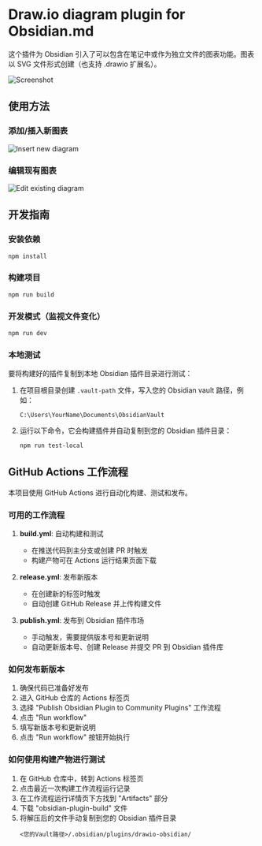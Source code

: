 # Draw.io diagram plugin for Obsidian.md

这个插件为 Obsidian 引入了可以包含在笔记中或作为独立文件的图表功能。图表以 SVG 文件形式创建（也支持 .drawio 扩展名）。

![Screenshot](/docs/image/screenshot1.png)

## 使用方法
### 添加/插入新图表

![Insert new diagram](/docs/image/screenshot2.png)

### 编辑现有图表

![Edit existing diagram](/docs/image/screenshot3.png)

## 开发指南

### 安装依赖
```bash
npm install
```

### 构建项目
```bash
npm run build
```

### 开发模式（监视文件变化）
```bash
npm run dev
```

### 本地测试
要将构建好的插件复制到本地 Obsidian 插件目录进行测试：

1. 在项目根目录创建 `.vault-path` 文件，写入您的 Obsidian vault 路径，例如：
   ```
   C:\Users\YourName\Documents\ObsidianVault
   ```

2. 运行以下命令，它会构建插件并自动复制到您的 Obsidian 插件目录：
   ```bash
   npm run test-local
   ```

## GitHub Actions 工作流程

本项目使用 GitHub Actions 进行自动化构建、测试和发布。

### 可用的工作流程

1. **build.yml**: 自动构建和测试
   - 在推送代码到主分支或创建 PR 时触发
   - 构建产物可在 Actions 运行结果页面下载

2. **release.yml**: 发布新版本
   - 在创建新的标签时触发
   - 自动创建 GitHub Release 并上传构建文件

3. **publish.yml**: 发布到 Obsidian 插件市场
   - 手动触发，需要提供版本号和更新说明
   - 自动更新版本号、创建 Release 并提交 PR 到 Obsidian 插件库

### 如何发布新版本

1. 确保代码已准备好发布
2. 进入 GitHub 仓库的 Actions 标签页
3. 选择 "Publish Obsidian Plugin to Community Plugins" 工作流程
4. 点击 "Run workflow"
5. 填写新版本号和更新说明
6. 点击 "Run workflow" 按钮开始执行

### 如何使用构建产物进行测试

1. 在 GitHub 仓库中，转到 Actions 标签页
2. 点击最近一次构建工作流程运行记录
3. 在工作流程运行详情页下方找到 "Artifacts" 部分
4. 下载 "obsidian-plugin-build" 文件
5. 将解压后的文件手动复制到您的 Obsidian 插件目录
   ```
   <您的Vault路径>/.obsidian/plugins/drawio-obsidian/
   ```